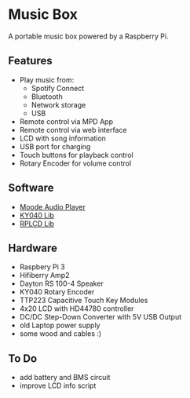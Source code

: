 # Music Box
A portable music box powered by a Raspberry Pi.

## Features
- Play music from:
  * Spotify Connect
  * Bluetooth
  * Network storage
  * USB
- Remote control via MPD App
- Remote control via web interface
- LCD with song information
- USB port for charging
- Touch buttons for playback control
- Rotary Encoder for volume control

## Software
- [Moode Audio Player](http://moodeaudio.org/)
- [KY040 Lib](https://github.com/martinohanlon/KY040)
- [RPLCD Lib](https://github.com/dbrgn/RPLCD)

## Hardware
- Raspbery Pi 3
- Hifiberry Amp2
- Dayton RS 100-4 Speaker
- KY040 Rotary Encoder
- TTP223 Capacitive Touch Key Modules
- 4x20 LCD with HD44780 controller
- DC/DC Step-Down Converter with 5V USB Output
- old Laptop power supply 
- some wood and cables :)

## To Do
- add battery and BMS circuit
- improve LCD info script 
